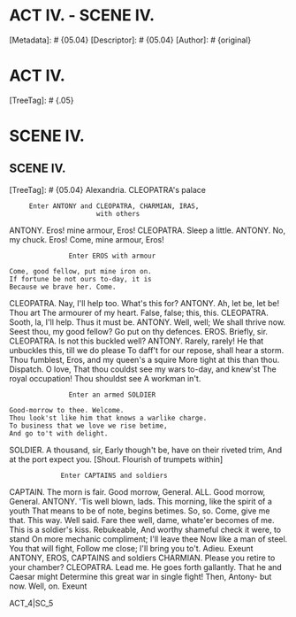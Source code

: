 # ACT IV. - SCENE IV.
[Metadata]: # {05.04}
[Descriptor]: # {05.04}
[Author]: # {original}
# ACT IV.

[TreeTag]: # {.05}

# SCENE IV.
## SCENE IV.
[TreeTag]: # {05.04}
               Alexandria. CLEOPATRA's palace

         Enter ANTONY and CLEOPATRA, CHARMIAN, IRAS,
                          with others

  ANTONY. Eros! mine armour, Eros!
  CLEOPATRA. Sleep a little.
  ANTONY. No, my chuck. Eros! Come, mine armour, Eros!

                   Enter EROS with armour

    Come, good fellow, put mine iron on.
    If fortune be not ours to-day, it is
    Because we brave her. Come.
  CLEOPATRA. Nay, I'll help too.
    What's this for?
  ANTONY. Ah, let be, let be! Thou art
    The armourer of my heart. False, false; this, this.
  CLEOPATRA. Sooth, la, I'll help. Thus it must be.
  ANTONY. Well, well;
    We shall thrive now. Seest thou, my good fellow?
    Go put on thy defences.
  EROS. Briefly, sir.
  CLEOPATRA. Is not this buckled well?
  ANTONY. Rarely, rarely!
    He that unbuckles this, till we do please
    To daff't for our repose, shall hear a storm.
    Thou fumblest, Eros, and my queen's a squire
    More tight at this than thou. Dispatch. O love,
    That thou couldst see my wars to-day, and knew'st
    The royal occupation! Thou shouldst see
    A workman in't.

                   Enter an armed SOLDIER

    Good-morrow to thee. Welcome.
    Thou look'st like him that knows a warlike charge.
    To business that we love we rise betime,
    And go to't with delight.
  SOLDIER. A thousand, sir,
    Early though't be, have on their riveted trim,
    And at the port expect you.
                            [Shout. Flourish of trumpets within]

                 Enter CAPTAINS and soldiers

  CAPTAIN. The morn is fair. Good morrow, General.
  ALL. Good morrow, General.
  ANTONY. 'Tis well blown, lads.
    This morning, like the spirit of a youth
    That means to be of note, begins betimes.
    So, so. Come, give me that. This way. Well said.
    Fare thee well, dame, whate'er becomes of me.
    This is a soldier's kiss. Rebukeable,
    And worthy shameful check it were, to stand
    On more mechanic compliment; I'll leave thee
    Now like a man of steel. You that will fight,
    Follow me close; I'll bring you to't. Adieu.
                      Exeunt ANTONY, EROS, CAPTAINS and soldiers
  CHARMIAN. Please you retire to your chamber?
  CLEOPATRA. Lead me.
    He goes forth gallantly. That he and Caesar might
    Determine this great war in single fight!
    Then, Antony- but now. Well, on.                      Exeunt

ACT_4|SC_5
